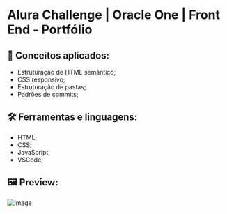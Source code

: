 # Alura Challenge | Oracle One | Front End - Portfólio

## 📑 Conceitos aplicados:

- Estruturação de HTML semântico;
- CSS responsivo;
- Estruturação de pastas;
- Padrões de commits;

## 🛠 Ferramentas e linguagens:

- HTML;
- CSS;
- JavaScript;
- VSCode;

## 🖼 Preview:

![image](https://github.com/GabrielBitral/challenge-one-portfolio/assets/77023882/b1c1463a-849d-4734-a68c-37f59d408850)
